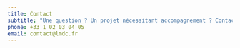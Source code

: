 ```yaml
---
title: Contact
subtitle: "Une question ? Un projet nécessitant accompagnement ? Contactez nous ! "
phone: +33 1 02 03 04 05
email: contact@lmdc.fr
---
```

